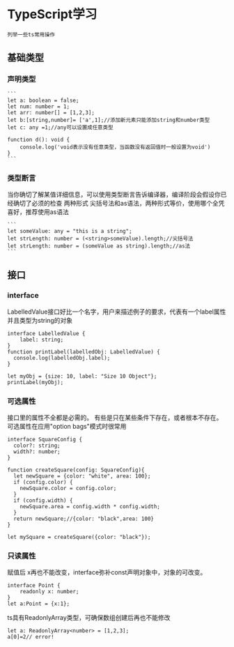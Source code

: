 # TypeScript学习
    列举一些ts常用操作

## 基础类型
### 声明类型

    ```
    let a: boolean = false;
    let num: number = 1;
    let arr: number[] = [1,2,3];
    let b:[string,number]= ['a',1];//添加新元素只能添加string和number类型
    let c: any =1;//any可以设置成任意类型

    function d(): void {
        console.log('void表示没有任意类型，当函数没有返回值时一般设置为void')
    }
    ```
### 类型断言
当你确切了解某值详细信息，可以使用类型断言告诉编译器，编译阶段会假设你已经确切了必须的检查
两种形式 尖括号法和as语法，两种形式等价，使用哪个全凭喜好，推荐使用as语法

    ```
    let someValue: any = "this is a string";
    let strLength: number = (<string>someValue).length;//尖括号法
    let strLength: number = (someValue as string).length;//as法
    ```

## 接口
### interface
LabelledValue接口好比一个名字，用户来描述例子的要求，代表有一个label属性并且类型为string的对象
```
interface LabelledValue {
    label: string;
}
function printLabel(labelledObj: LabelledValue) {
  console.log(labelledObj.label);
}

let myObj = {size: 10, label: "Size 10 Object"};
printLabel(myObj);
```
### 可选属性
接口里的属性不全都是必需的。 有些是只在某些条件下存在，或者根本不存在。可选属性在应用"option bags"模式时很常用
```
interface SquareConfig {
  color?: string;
  width?: number;
}

function createSquare(config: SquareConfig){
  let newSquare = {color: "white", area: 100};
  if (config.color) {
    newSquare.color = config.color;
  }
  if (config.width) {
    newSquare.area = config.width * config.width;
  }
  return newSquare;//{color: "black",area: 100}
}

let mySquare = createSquare({color: "black"});
```

### 只读属性
赋值后 x再也不能改变，interface弥补const声明对象中，对象的可改变。
```
interface Point {
    readonly x: number;
}
let a:Point = {x:1};
```
ts具有ReadonlyArray<T>类型，可确保数组创建后再也不能修改
```
let a: ReadonlyArray<number> = [1,2,3];
a[0]=2// error!
```
